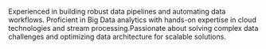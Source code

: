 Experienced in building robust data pipelines and automating data workflows. Proficient in Big Data analytics with hands-on expertise in cloud technologies and stream processing.Passionate about solving complex data challenges and optimizing data architecture for scalable solutions.
